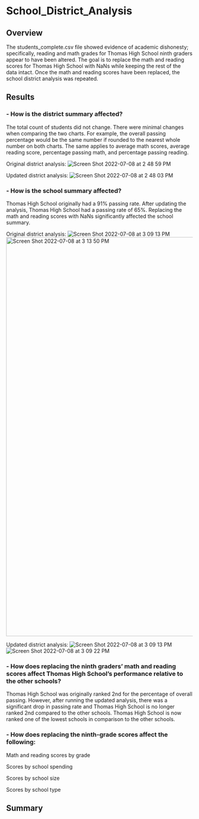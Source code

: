 # School_District_Analysis
## Overview
The students_complete.csv file showed evidence of academic dishonesty; specifically, reading and math grades for Thomas High School ninth graders appear to have been altered. The goal is to replace the math and reading scores for Thomas High School with NaNs while keeping the rest of the data intact. Once the math and reading scores have been replaced, the school district analysis was repeated.
## Results
### - How is the district summary affected?

The total count of students did not change. There were minimal changes when comparing the two charts. For example, the overall passing percentage would be the same number if rounded to the nearest whole number on both charts. The same applies to average math scores, average reading score, percentage passing math, and percentage passing reading. 

Original district analysis:
![Screen Shot 2022-07-08 at 2 48 59 PM](https://user-images.githubusercontent.com/107209737/178075213-8ae3ff94-4c0b-4903-9c60-1680756092e6.png)

Updated district analysis:
![Screen Shot 2022-07-08 at 2 48 03 PM](https://user-images.githubusercontent.com/107209737/178075225-83571e5f-a697-4e9f-94ef-79f022de1bbc.png)

### - How is the school summary affected?

Thomas High School originally had a 91% passing rate. After updating the analysis, Thomas High School had a passing rate of 65%. Replacing the math and reading scores with NaNs significantly affected the school summary. 

Original district analysis:
![Screen Shot 2022-07-08 at 3 09 13 PM](https://user-images.githubusercontent.com/107209737/178076839-1e8bba3c-a6fe-467c-99d5-75e523c90ce5.png)
<img width="1076" alt="Screen Shot 2022-07-08 at 3 13 50 PM" src="https://user-images.githubusercontent.com/107209737/178076852-c9907284-9956-4202-899c-deabd640bde6.png">

Updated district analysis:
![Screen Shot 2022-07-08 at 3 09 13 PM](https://user-images.githubusercontent.com/107209737/178076762-201acb06-5504-44f7-b9b4-439f0fbd8502.png)
![Screen Shot 2022-07-08 at 3 09 22 PM](https://user-images.githubusercontent.com/107209737/178076779-6fe6abea-db19-4025-9fbc-6a1f1a8afe6d.png)


### - How does replacing the ninth graders’ math and reading scores affect Thomas High School’s performance relative to the other schools?

Thomas High School was originally ranked 2nd for the percentage of overall passing. However, after running the updated analysis,  there was a significant drop in passing rate and Thomas High School is no longer ranked 2nd compared to the other schools. Thomas High School is now ranked one of the lowest schools in comparison to the other schools.

### - How does replacing the ninth-grade scores affect the following:
Math and reading scores by grade

Scores by school spending

Scores by school size

Scores by school type


 
## Summary
